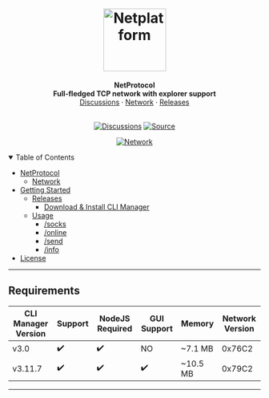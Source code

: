 <h1 align="center">
  <a href="https://github.com/dec0dOS/amazing-github-template">
    <img src="https://cdn-icons-png.flaticon.com/512/2561/2561991.png" alt="Netplatform" width="125" height="125">
  </a>
</h1>

<div align="center">
  <b>NetProtocol</b>
  <br />
  <b>Full-fledged TCP network with explorer support</b>
  <br />
  <a href="https://github.com/ynwqmv/netprotocol/discussions/3">Discussions</a>
  ·
  <a href="https://github.com/ynwqmv/netprotocol/tree/master/NetProtocol%2B%2B/network">Network</a>
  ·
  <a href="https://github.com/ynwqmv/netprotocol/releases">Releases</a>
</div>

<div align="center">
<br />

[![Discussions](https://img.shields.io/github/license/dec0dOS/amazing-github-template.svg?style=flat-square)](https://github.com/ynwqmv/netprotocol/discussions/3)
[![Source](https://img.shields.io/badge/YouTube-@qmvcpp-blue.svg)](https://www.youtube.com/channel/UCTjy50H6WsJtW_7lXo2NW8g)

[![Network](https://img.shields.io/badge/Network-11.51.743-blue.svg)](https://github.com/ynwqmv/netplatform/blob/master/NETWORK.md)


</div>
<details open="open">
<summary>Table of Contents</summary>

- [NetProtocol](https://github.com/ynwqmv/netplatform/blob/master/netplatform/Blockchain.h)
  - [Network](#built-with)
- [Getting Started](#getting-started)
  - [Releases](https://github.com/ynwqmv/netplatform/releases)
    - [Download & Install CLI Manager](https://github.com/ynwqmv/netplatform/releases)
  - [Usage](#usage)
    - [/socks]()
    - [/online]()
    - [/send]()
    - [/info]()
- [License](https://github.com/ynwqmv/netplatform/blob/master/LICENSE)
 

</details>

---


## Requirements
| CLI Manager Version | Support | NodeJS Required| GUI Support | Memory | Network Version |
|---------------------|---------|-----|--------|------|--------|
|      v3.0           |    ✔️  |  ✔️ |  NO|  ~7.1 MB |  0x76C2  |
|      v3.11.7        |    ✔️  | ✔️  | ✔️ |  ~10.5 MB | 0x79C2 |
 
 ____
